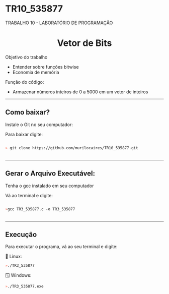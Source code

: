 # TR10_535877
TRABALHO 10 - LABORATÓRIO DE PROGRAMAÇÃO
<h1 align="center"> Vetor de Bits</h1>

<p style="font-size: 14px">
    Objetivo do trabalho
     <ul>
        <li>Entender sobre funções bitwise</li>
        <li>Economia de memória</li>
    </ul>
    Função do código:
    <ul>
        <li>Armazenar números inteiros de 0 a 5000 em um vetor de inteiros</li>
    </ul>   
</p>

<hr>
<h2>Como baixar?</h2>
<p>Instale o Git no seu computador:</p>
<p>Para baixar digite:</p>

<code>
<span style="color: tomato">»</span> git clone https://github.com/murilocaires/TR10_535877.git
</code>
<br>

<hr>

<h2>Gerar o Arquivo Executável: </h2>
<p>Tenha o gcc instalado em seu computador </p>
<p>Vá ao terminal e digite: </p>


<code>
<span style="color: tomato">»</span>gcc TR3_535877.c -o TR3_535877
</code>

<br>

<hr>
<h2>Execução</h2>
<p>Para executar o programa, vá ao seu terminal e digite:</p>
🐧 Linux: <br>
<code>
<span style="color: tomato">»</span>./TR3_535877</code>

🪟 Windows: <br>
<code>
<span style="color: tomato">»</span>./TR3_535877.exe 
</code>